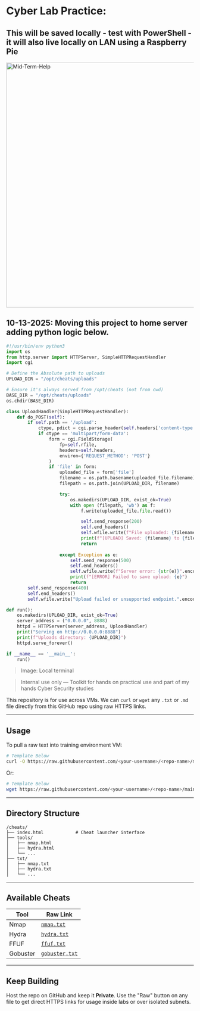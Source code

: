# Cyber Lab Practice: 

## This will be saved locally - test with PowerShell - it will also live locally on LAN using a Raspberry Pie
<img width="945" height="658" alt="Mid-Term-Help" src="https://github.com/user-attachments/assets/10a9e91b-8e3b-4b45-97ae-d01a56d0d0d4" />

## 10-13-2025: Moving this project to home server adding python logic below.

```Python
#!/usr/bin/env python3
import os
from http.server import HTTPServer, SimpleHTTPRequestHandler
import cgi

# Define the Absolute path to uploads
UPLOAD_DIR = "/opt/cheats/uploads"

# Ensure it's always served from /opt/cheats (not from cwd)
BASE_DIR = "/opt/cheats/uploads"
os.chdir(BASE_DIR)

class UploadHandler(SimpleHTTPRequestHandler):
    def do_POST(self):
        if self.path == '/upload':
            ctype, pdict = cgi.parse_header(self.headers['content-type'])
            if ctype == 'multipart/form-data':
                form = cgi.FieldStorage(
                    fp=self.rfile,
                    headers=self.headers,
                    environ={'REQUEST_METHOD': 'POST'}
                )
                if 'file' in form:
                    uploaded_file = form['file']
                    filename = os.path.basename(uploaded_file.filename)
                    filepath = os.path.join(UPLOAD_DIR, filename)

                    try:
                        os.makedirs(UPLOAD_DIR, exist_ok=True)
                        with open (filepath, 'wb') as f:
                            f.write(uploaded_file.file.read())

                            self.send_response(200)
                            self.end_headers()
                            self.wfile.write(f"File uploaded: {filename}".encode("utf-8"))
                            print(f"[UPLOAD] Saved: {filename} to {filepath}")
                            return
                        
                    except Exception as e:
                        self.send_response(500)
                        self.end_headers()
                        self.wfile.write(f"Server error: {str(e)}".encode("utf-8"))
                        print(f"[ERROR] Failed to save upload: {e}")
                        return
        self.send_response(400)
        self.end_headers()                    
        self.wfile.write("Upload failed or unsupported endpoint.".encode("utf-8"))

def run():
    os.makedirs(UPLOAD_DIR, exist_ok=True)
    server_address = ("0.0.0.0", 8888)
    httpd = HTTPServer(server_address, UploadHandler)
    print("Serving on http://0.0.0.0:8888")
    print(f"Uploads directory: {UPLOAD_DIR}")
    httpd.serve_forever()

if __name__ == '__main__':
    run()
```

> Image: Local terminal

>  Internal use only —  Toolkit for hands on practical use and part of my hands Cyber Security studies 

This repository is for use across VMs. We  can `curl` or `wget` any `.txt` or `.md` file directly from this GitHub repo using raw HTTPS links.

---

## Usage

To pull a raw text into training environment VM:

```bash
# Template Below
curl -O https://raw.githubusercontent.com/<your-username>/<repo-name>/main/cheats/txt/nmap.txt
```

Or:

```bash
# Template Below
wget https://raw.githubusercontent.com/<your-username>/<repo-name>/main/cheats/txt/nmap.txt
```

---

## Directory Structure

```
/cheats/
├── index.html            # Cheat launcher interface
├── tools/
│   ├── nmap.html
│   ├── hydra.html
│   └── ...
├── txt/
│   ├── nmap.txt
│   ├── hydra.txt
│   └── ...
```

---

##  Available Cheats

| Tool       | Raw Link |
|------------|----------|
| Nmap       | [`nmap.txt`](cheats/txt/nmap.txt) |
| Hydra      | [`hydra.txt`](cheats/txt/hydra.txt) |
| FFUF       | [`ffuf.txt`](cheats/txt/ffuf.txt) |
| Gobuster   | [`gobuster.txt`](cheats/txt/gobuster.txt) |

---

## Keep Building 

Host the repo on GitHub and keep it **Private**. Use the "Raw" button on any file to get direct HTTPS links for usage inside labs or over isolated subnets.

